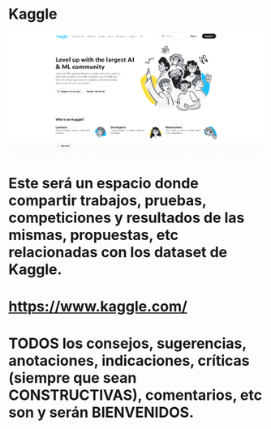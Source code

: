 # Kaggle
![](kaggle.png)
# Este será un espacio donde compartir trabajos, pruebas, competiciones y resultados de las mismas, propuestas, etc relacionadas con los dataset de Kaggle.
# https://www.kaggle.com/
# TODOS los consejos, sugerencias, anotaciones, indicaciones, críticas (siempre que sean CONSTRUCTIVAS), comentarios, etc son y serán BIENVENIDOS.
